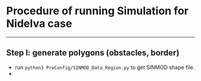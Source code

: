 # Procedure of running Simulation for Nidelva case

---
## Step I: generate polygons (obstacles, border)
- run `python3 PreConfig/SINMOD_Data_Region.py` to get SINMOD shape file.
- 